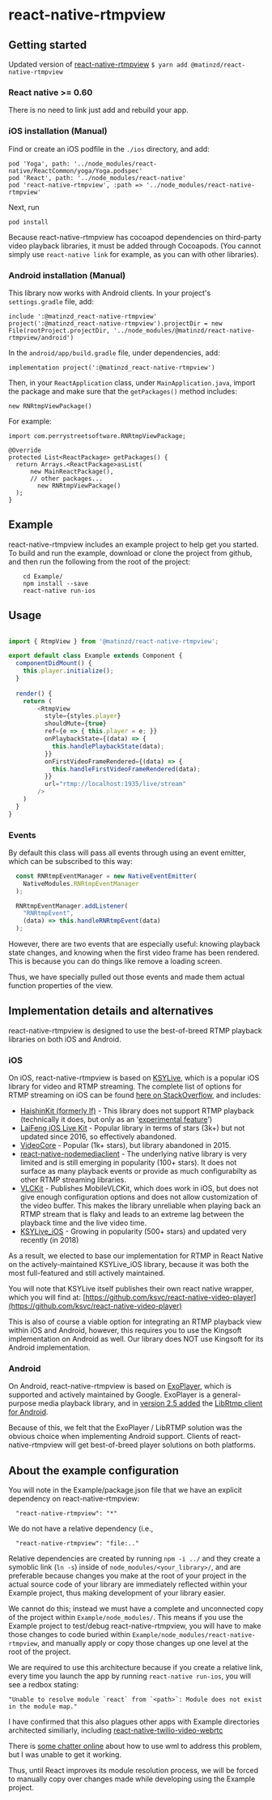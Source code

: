 
# react-native-rtmpview

## Getting started
   
Updated version of [react-native-rtmpview](https://github.com/perrystreetsoftware/react-native-rtmpview)
`$ yarn add @matinzd/react-native-rtmpview`

### React native >= 0.60   
There is no need to link just add and rebuild your app.

### iOS installation (Manual)

Find or create an iOS podfile in the `./ios` directory, and add:

    pod 'Yoga', path: '../node_modules/react-native/ReactCommon/yoga/Yoga.podspec'
    pod 'React', path: '../node_modules/react-native'
    pod 'react-native-rtmpview', :path => '../node_modules/react-native-rtmpview'

Next, run

    pod install

Because react-native-rtmpview has cocoapod dependencies on third-party video playback libraries, it must be added through Cocoapods. (You cannot simply use `react-native link` for example, as you can with other libraries).

### Android installation (Manual)

This library now works with Android clients. In your project's `settings.gradle` file, add:

    include ':@matinzd_react-native-rtmpview'
    project(':@matinzd_react-native-rtmpview').projectDir = new File(rootProject.projectDir, '../node_modules/@matinzd/react-native-rtmpview/android')

In the `android/app/build.gradle` file, under dependencies, add:
```
implementation project(':@matinzd_react-native-rtmpview')
```
Then, in your `ReactApplication` class, under `MainApplication.java`, import the package and make sure that the `getPackages()` method includes:

    new RNRtmpViewPackage()

For example:

    import com.perrystreetsoftware.RNRtmpViewPackage;
    
    @Override
    protected List<ReactPackage> getPackages() {
      return Arrays.<ReactPackage>asList(
          new MainReactPackage(),
          // other packages...
            new RNRtmpViewPackage()
      );
    }



## Example

react-native-rtmpview includes an example project to help get you started. To build and run the example, download or clone the project from github, and then run the following from the root of the project:

```
    cd Example/
    npm install --save
    react-native run-ios
```

## Usage
```javascript

import { RtmpView } from '@matinzd/react-native-rtmpview';

export default class Example extends Component {
  componentDidMount() {
    this.player.initialize();
  }
  
  render() {
    return (
        <RtmpView
          style={styles.player}
          shouldMute={true}
          ref={e => { this.player = e; }}
          onPlaybackState={(data) => {
            this.handlePlaybackState(data);
          }}
          onFirstVideoFrameRendered={(data) => {
            this.handleFirstVideoFrameRendered(data);
          }}
          url="rtmp://localhost:1935/live/stream"
        />
    )
  }
}

```

### Events

By default this class will pass all events through using an event emitter,
which can be subscribed to this way:

```javascript
  const RNRtmpEventManager = new NativeEventEmitter(
    NativeModules.RNRtmpEventManager
  );

  RNRtmpEventManager.addListener(
    "RNRtmpEvent",
    (data) => this.handleRNRtmpEvent(data)
  );
```

However, there are two events that are especially useful: knowing playback
state changes, and knowing when the first video frame has been rendered.
This is because you can do things like remove a loading screen.

Thus, we have specially pulled out those events and made them actual
function properties of the view.


## Implementation details and alternatives

react-native-rtmpview is designed to use the best-of-breed RTMP playback libraries on both iOS and Android.


### iOS
On iOS, react-native-rtmpview is based on [KSYLive](https://github.com/ksvc/KSYLive_iOS), which is a popular iOS library for video and RTMP streaming. The complete list of options for RTMP streaming on iOS can be found [here on StackOverflow](https://stackoverflow.com/questions/43872012/ios-rtmp-streaming-library-lflivekit-vs-videocore-lib-vs-alternative), and includes:

* [HaishinKit (formerly lf)](https://github.com/shogo4405/HaishinKit.swift) - This library does not support RTMP playback (technically it does, but only as an '[experimental feature](https://github.com/shogo4405/HaishinKit.swift/issues/358)')
* [LaiFeng iOS Live Kit](https://github.com/LaiFengiOS/LFLiveKit) - Popular library in terms of stars (3k+) but not updated since 2016, so effectively abandoned.
* [VideoCore](https://github.com/jgh-/VideoCore-Inactive) - Popular (1k+ stars), but library abandoned in 2015.
* [react-native-nodemediaclient](https://github.com/NodeMedia/react-native-nodemediaclient) - The underlying native library is very limited and is still emerging in popularity (100+ stars). It does not surface as many playback events or provide as much configurabilty as other RTMP streaming libraries.
* [VLCKit](https://code.videolan.org/videolan/VLCKit) - Publishes MobileVLCKit, which does work in iOS, but does not give enough configuration options and does not allow customization of the video buffer. This makes the library unreliable when playing back an RTMP stream that is flaky and leads to an extreme lag between the playback time and the live video time.
* [KSYLive_iOS](https://github.com/ksvc/KSYLive_iOS) - Growing in popularity (500+ stars) and updated very recently (in 2018)

As a result, we elected to base our implementation for RTMP in React Native on the actively-maintained KSYLive_iOS library, because it was both the most full-featured and still actively maintained.

You will note that KSYLive itself publishes their own react native wrapper, which you will find at:
[https://github.com/ksvc/react-native-video-player](https://github.com/ksvc/react-native-video-player)

This is also of course a viable option for integrating an RTMP playback view within iOS and Android, however, this requires you to use the Kingsoft implementation on Android as well. Our library does NOT use Kingsoft for its Android implementation.

### Android

On Android, react-native-rtmpview is based on [ExoPlayer](https://github.com/google/ExoPlayer), which is supported and actively maintained by Google. ExoPlayer is a general-purpose media playback library, and in [version 2.5 added](https://medium.com/google-exoplayer/exoplayer-2-5-whats-new-b508c0ab606f) the [LibRtmp client for Android](https://github.com/ant-media/LibRtmp-Client-for-Android).

Because of this, we felt that the ExoPlayer / LibRTMP solution was the obvious choice when implementing Android support. Clients of react-native-rtmpview will get best-of-breed player solutions on both platforms. 

## About the example configuration

You will note in the Example/package.json file that we have an explicit dependency on react-native-rtmpview:

```
  "react-native-rtmpview": "*"
```

We do not have a relative dependency (i.e.,

```
  "react-native-rtmpview": "file:.."
```

Relative dependencies are created by running `npm -i ../` and they create a symoblic link (`ln -s`) inside of `node_modules/<your_library>/`, and are preferable because changes you make at the root of your project in the actual source code of your library are immediately reflected within your Example project, thus making development of your library easier.

We cannot do this; instead we must have a complete and unconnected copy of the project within `Example/node_modules/`. This means if you use the Example project to test/debug react-native-rtmpview, you will have to make those changes to code buried within `Example/node_modules/react-native-rtmpview`, and manually apply or copy those changes up one level at the root of the project.

We are required to use this architecture because if you create a relative link, every time you launch the app by running `react-native run-ios`, you will see a redbox stating:

```
"Unable to resolve module `react` from `<path>`: Module does not exist in the module map."
```

I have confirmed that this also plagues other apps with Example directories architected similiarly, including [react-native-twilio-video-webrtc](https://github.com/blackuy/react-native-twilio-video-webrtc)

There is [some chatter online](https://github.com/wix/wml/issues/14) about how to use wml to address this problem, but I was unable to get it working.

Thus, until React improves its module resolution process, we will be forced to manually copy over changes made while developing using the Example project.
